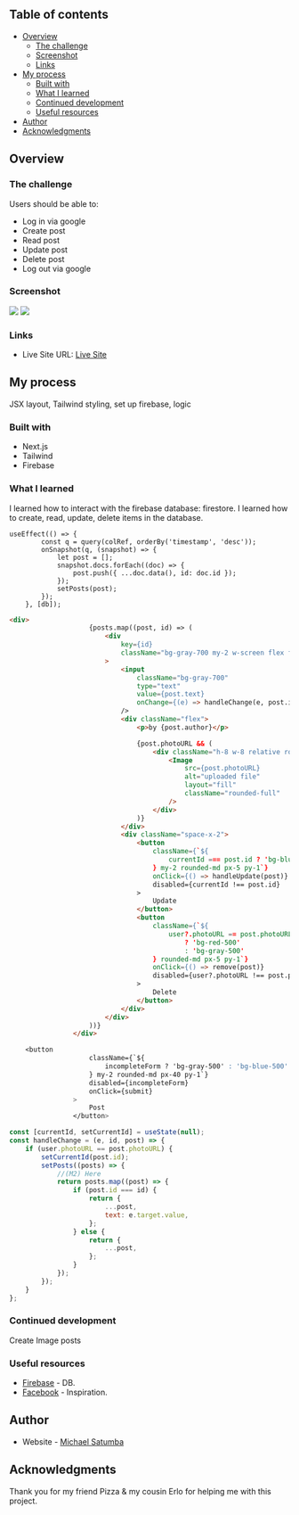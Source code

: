 ## Table of contents

- [Overview](#overview)
  - [The challenge](#the-challenge)
  - [Screenshot](#screenshot)
  - [Links](#links)
- [My process](#my-process)
  - [Built with](#built-with)
  - [What I learned](#what-i-learned)
  - [Continued development](#continued-development)
  - [Useful resources](#useful-resources)
- [Author](#author)
- [Acknowledgments](#acknowledgments)

<!-- **Note: Delete this note and update the table of contents based on what sections you keep.** -->

## Overview

### The challenge

Users should be able to:

- Log in via google
- Create post
- Read post
- Update post
- Delete post
- Log out via google

### Screenshot

![](./screenshot1.png)
![](./screenshot2.png)

<!-- Add a screenshot of your solution. The easiest way to do this is to use Firefox to view your project, right-click the page and select "Take a Screenshot". You can choose either a full-height screenshot or a cropped one based on how long the page is. If it's very long, it might be best to crop it.

Alternatively, you can use a tool like [FireShot](https://getfireshot.com/) to take the screenshot. FireShot has a free option, so you don't need to purchase it.

Then crop/optimize/edit your image however you like, add it to your project, and update the file path in the image above. -->

<!-- **Note: Delete this note and the paragraphs above when you add your screenshot. If you prefer not to add a screenshot, feel free to remove this entire section.** -->

### Links

<!-- - Solution URL: [Add solution URL here](https://your-solution-url.com) -->

- Live Site URL: [Live Site](https://family-facebook.vercel.app/)

## My process

JSX layout, Tailwind styling, set up firebase, logic

### Built with

- Next.js
- Tailwind
- Firebase

### What I learned

I learned how to interact with the firebase database: firestore. I learned how to create, read, update, delete items in the database.

```Example
useEffect(() => {
		const q = query(colRef, orderBy('timestamp', 'desc'));
		onSnapshot(q, (snapshot) => {
			let post = [];
			snapshot.docs.forEach((doc) => {
				post.push({ ...doc.data(), id: doc.id });
			});
			setPosts(post);
		});
	}, [db]);
```

<!-- Use this section to recap over some of your major learnings while working through this project. Writing these out and providing code samples of areas you want to highlight is a great way to reinforce your own knowledge. -->

<!-- To see how you can add code snippets, see below: -->

```html
<div>
					{posts.map((post, id) => (
						<div
							key={id}
							className="bg-gray-700 my-2 w-screen flex flex-col items-center"
						>
							<input
								className="bg-gray-700"
								type="text"
								value={post.text}
								onChange={(e) => handleChange(e, post.id, post)}
							/>
							<div className="flex">
								<p>by {post.author}</p>

								{post.photoURL && (
									<div className="h-8 w-8 relative rounded-lg mx-2">
										<Image
											src={post.photoURL}
											alt="uploaded file"
											layout="fill"
											className="rounded-full"
										/>
									</div>
								)}
							</div>
							<div className="space-x-2">
								<button
									className={`${
										currentId === post.id ? 'bg-blue-500' : 'bg-gray-500'
									} my-2 rounded-md px-5 py-1`}
									onClick={() => handleUpdate(post)}
									disabled={currentId !== post.id}
								>
									Update
								</button>
								<button
									className={`${
										user?.photoURL == post.photoURL
											? 'bg-red-500'
											: 'bg-gray-500'
									} rounded-md px-5 py-1`}
									onClick={() => remove(post)}
									disabled={user?.photoURL !== post.photoURL}
								>
									Delete
								</button>
							</div>
						</div>
					))}
				</div>
```

```css
	<button
					className={`${
						incompleteForm ? 'bg-gray-500' : 'bg-blue-500'
					} my-2 rounded-md px-40 py-1`}
					disabled={incompleteForm}
					onClick={submit}
				>
					Post
				</button>
```

```js
const [currentId, setCurrentId] = useState(null);
const handleChange = (e, id, post) => {
	if (user.photoURL == post.photoURL) {
		setCurrentId(post.id);
		setPosts((posts) => {
			//(M2) Here
			return posts.map((post) => {
				if (post.id === id) {
					return {
						...post,
						text: e.target.value,
					};
				} else {
					return {
						...post,
					};
				}
			});
		});
	}
};
```

<!-- If you want more help with writing markdown, we'd recommend checking out [The Markdown Guide](https://www.markdownguide.org/) to learn more. -->

<!-- **Note: Delete this note and the content within this section and replace with your own learnings.** -->

### Continued development

<!-- Use this section to outline areas that you want to continue focusing on in future projects. These could be concepts you're still not completely comfortable with or techniques you found useful that you want to refine and perfect. -->

Create Image posts

<!-- **Note: Delete this note and the content within this section and replace with your own plans for continued development.** -->

### Useful resources

- [Firebase](https://firebase.google.com/) - DB.
- [Facebook](https://www.facebook.com/) - Inspiration.
<!-- - [Example resource 2](https://www.example.com) - This is an amazing article which helped me finally understand XYZ. I'd recommend it to anyone still learning this concept.

**Note: Delete this note and replace the list above with resources that helped you during the challenge. These could come in handy for anyone viewing your solution or for yourself when you look back on this project in the future.** -->

## Author

- Website - [Michael Satumba](https://mkeport.vercel.app/)
<!-- - Frontend Mentor - [@yourusername](https://www.frontendmentor.io/profile/yourusername)
- Twitter - [@yourusername](https://www.twitter.com/yourusername) -->

<!-- **Note: Delete this note and add/remove/edit lines above based on what links you'd like to share.** -->

## Acknowledgments

<!-- This is where you can give a hat tip to anyone who helped you out on this project. Perhaps you worked in a team or got some inspiration from someone else's solution. This is the perfect place to give them some credit. -->

Thank you for my friend Pizza & my cousin Erlo for helping me with this project.

<!-- **Note: Delete this note and edit this section's content as necessary. If you completed this challenge by yourself, feel free to delete this section entirely.** -->
